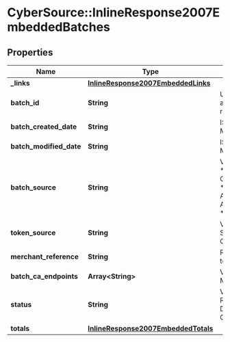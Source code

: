 # CyberSource::InlineResponse2007EmbeddedBatches

## Properties
Name | Type | Description | Notes
------------ | ------------- | ------------- | -------------
**_links** | [**InlineResponse2007EmbeddedLinks**](InlineResponse2007EmbeddedLinks.md) |  | [optional] 
**batch_id** | **String** | Unique identification number assigned to the submitted request. | [optional] 
**batch_created_date** | **String** | ISO-8601 format: yyyy-MM-ddTHH:mm:ssZ | [optional] 
**batch_modified_date** | **String** | ISO-8601 format: yyyy-MM-ddTHH:mm:ssZ | [optional] 
**batch_source** | **String** | Valid Values:   * SCHEDULER   * TOKEN_API   * CREDIT_CARD_FILE_UPLOAD   * AMEX_REGSITRY   * AMEX_REGISTRY_API   * AMEX_REGISTRY_API_SYNC   * AMEX_MAINTENANCE  | [optional] 
**token_source** | **String** | Valid Values:   * SECURE_STORAGE   * TMS   * CYBERSOURCE  | [optional] 
**merchant_reference** | **String** | Reference used by merchant to identify batch. | [optional] 
**batch_ca_endpoints** | **Array&lt;String&gt;** | Valid Values:   * VISA   * MASTERCARD   * AMEX  | [optional] 
**status** | **String** | Valid Values:   * REJECTED   * RECEIVED   * VALIDATED   * DECLINED   * PROCESSING   * COMPLETE  | [optional] 
**totals** | [**InlineResponse2007EmbeddedTotals**](InlineResponse2007EmbeddedTotals.md) |  | [optional] 


